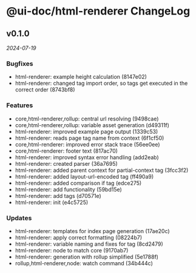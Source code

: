 # @ui-doc/html-renderer ChangeLog

## v0.1.0

_2024-07-19_

### Bugfixes

- html-renderer: example height calculation (8147e02)
- html-renderer: changed tag import order, so tags get executed in the correct order (8743bf8)

### Features

- core,html-renderer,rollup: central url resolving (9498cae)
- core,html-renderer,rollup: variable asset generation (d49311f)
- html-renderer: improved example page output (1339c53)
- html-renderer: reads page tag name from context (6f1cf50)
- core,html-renderer: improved error stack trace (56ee0ee)
- core,html-renderer: footer text (817ac70)
- html-renderer: improved syntax error handling (add2eab)
- html-renderer: created parser (36a7695)
- html-renderer: added parent context for partial-context tag (3fcc3f2)
- html-renderer: added layout-url-encoded tag (ff490a9)
- html-renderer: added comparison if tag (edce275)
- html-renderer: add functionality (59bd15e)
- html-renderer: add tags (d70571e)
- html-renderer: init (e4c5725)

### Updates

- html-renderer: templates for index page generation (17ae20c)
- html-renderer: apply correct formatting (08224b7)
- html-renderer: variable naming and fixes for tag (8cd2479)
- html-renderer: node to match core (9170ab7)
- html-renderer: generation with rollup simplified (5e1788f)
- rollup,html-renderer,node: watch command (34b444c)
